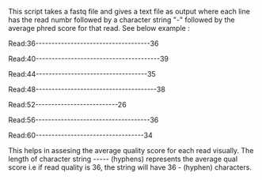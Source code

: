 This script takes a fastq file and gives a text file as output where each line has the read numbr followed by a character string "-" followed by the average phred score for that read. See below example
:

Read:36------------------------------------36

Read:40---------------------------------------39

Read:44-----------------------------------35

Read:48--------------------------------------38

Read:52--------------------------26

Read:56------------------------------------36

Read:60----------------------------------34

This helps in assesing the average quality score for each read visually.
The length of character string ----- (hyphens) represents the average qual score i.e if read quality is 36, the string will have 36 - (hyphen) characters.
